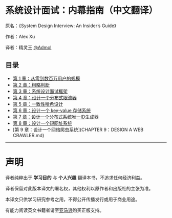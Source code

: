 # 系统设计面试：内幕指南（中文翻译）

原名：《System Design Interview: An Insider’s Guide》

作者：Alex Xu

译者：精灵王 [@Admol](https://github.com/Admol)



## 目录
- [第 1 章：从零到数百万用户的规模](CHAPTER%201：SCALE%20FROM%20ZERO%20TO%20MILLIONS%20OF%20USERS.md)
- [第 2 章：粗略判断](CHAPTER%202：BACK-OF-THE-ENVELOPE%20ESTIMATION.md)
- [第 3 章：系统设计面试框架](CHAPTER%203：A%20FRAMEWORK%20FOR%20SYSTEM%20DESIGN%20INTERVIEWS.md)
- [第 4 章：设计一个分布式限流器](CHAPTER%204：DESIGN%20A%20RATE%20LIMITER.md)
- [第 5 章：一致性哈希设计](CHAPTER%205：DESIGN%20CONSISTENT%20HASHING.md)
- [第 6 章：设计一个 key-value 存储系统](CHAPTER%206：DESIGN%20A%20KEY-VALUE%20STORE.md)
- [第 7 章：设计一个分布式系统唯一ID生成器](CHAPTER%207：DESIGN%20A%20UNIQUE%20ID%20GENERATOR%20IN%20DISTRIBUTED%20SYSTEMS.md)
- [第 8 章：设计一个短网址系统](CHAPTER%208：DESIGN%20A%20URL%20SHORTENER.md)
- [第 9 章：设计一个网络爬虫系统](CHAPTER 9：DESIGN A WEB CRAWLER.md)
---


# 声明
译者纯粹出于 **学习目的** 与 **个人兴趣** 翻译本书，不追求任何经济利益。

译者保留对此版本译文的署名权，其他权利以原作者和出版社的主张为准。

本译文只供学习研究参考之用，不得公开传播发行或用于商业用途。

有能力阅读英文书籍者请至[亚马逊](https://www.amazon.com/System-Design-Interview-insiders-Second/dp/B08CMF2CQF)购买正版支持。
